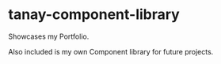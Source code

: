 # tanay-component-library

Showcases my Portfolio.

Also included is my own Component library for future projects.
